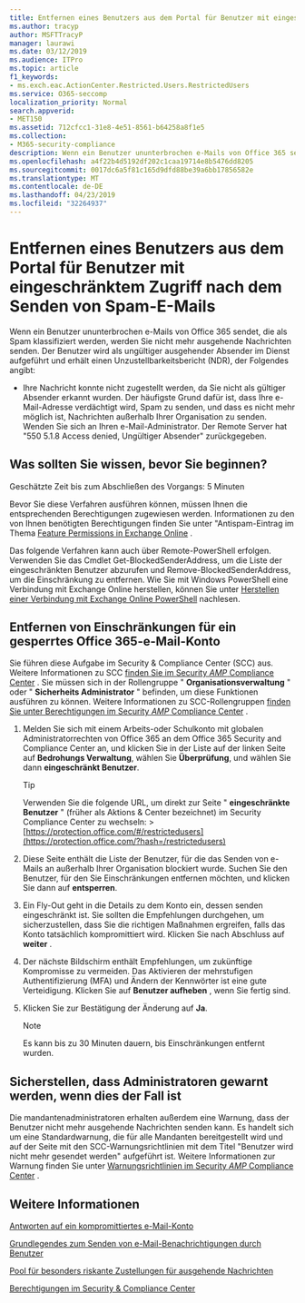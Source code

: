 ```yaml
---
title: Entfernen eines Benutzers aus dem Portal für Benutzer mit eingeschränktem Zugriff nach dem Senden von Spam-E-Mails
ms.author: tracyp
author: MSFTTracyP
manager: laurawi
ms.date: 03/12/2019
ms.audience: ITPro
ms.topic: article
f1_keywords:
- ms.exch.eac.ActionCenter.Restricted.Users.RestrictedUsers
ms.service: O365-seccomp
localization_priority: Normal
search.appverid:
- MET150
ms.assetid: 712cfcc1-31e8-4e51-8561-b64258a8f1e5
ms.collection:
- M365-security-compliance
description: Wenn ein Benutzer ununterbrochen e-Mails von Office 365 sendet, die als Spam klassifiziert werden, werden Sie nicht mehr Nachrichten senden.
ms.openlocfilehash: a4f22b4d5192df202c1caa19714e8b5476dd8205
ms.sourcegitcommit: 0017dc6a5f81c165d9dfd88be39a6bb17856582e
ms.translationtype: MT
ms.contentlocale: de-DE
ms.lasthandoff: 04/23/2019
ms.locfileid: "32264937"
---
```

# <a name="removing-a-user-from-the-restricted-users-portal-after-sending-spam-email"></a>Entfernen eines Benutzers aus dem Portal für Benutzer mit eingeschränktem Zugriff nach dem Senden von Spam-E-Mails

Wenn ein Benutzer ununterbrochen e-Mails von Office 365 sendet, die als Spam klassifiziert werden, werden Sie nicht mehr ausgehende Nachrichten senden. Der Benutzer wird als ungültiger ausgehender Absender im Dienst aufgeführt und erhält einen Unzustellbarkeitsbericht (NDR), der Folgendes angibt:

- Ihre Nachricht konnte nicht zugestellt werden, da Sie nicht als gültiger Absender erkannt wurden. Der häufigste Grund dafür ist, dass Ihre e-Mail-Adresse verdächtigt wird, Spam zu senden, und dass es nicht mehr möglich ist, Nachrichten außerhalb Ihrer Organisation zu senden. Wenden Sie sich an Ihren e-Mail-Administrator. Der Remote Server hat "550 5.1.8 Access denied, Ungültiger Absender" zurückgegeben.

## <a name="what-do-you-need-to-know-before-you-begin"></a>Was sollten Sie wissen, bevor Sie beginnen?
<a name="sectionSection0"> </a>

Geschätzte Zeit bis zum Abschließen des Vorgangs: 5 Minuten
  
Bevor Sie diese Verfahren ausführen können, müssen Ihnen die entsprechenden Berechtigungen zugewiesen werden. Informationen zu den von Ihnen benötigten Berechtigungen finden Sie unter "Antispam-Eintrag im Thema [Feature Permissions in Exchange Online](http://technet.microsoft.com/library/15073ce1-0917-403b-8839-02a2ebc96e16.aspx) .

Das folgende Verfahren kann auch über Remote-PowerShell erfolgen. Verwenden Sie das Cmdlet Get-BlockedSenderAddress, um die Liste der eingeschränkten Benutzer abzurufen und Remove-BlockedSenderAddress, um die Einschränkung zu entfernen. Wie Sie mit Windows PowerShell eine Verbindung mit Exchange Online herstellen, können Sie unter [Herstellen einer Verbindung mit Exchange Online PowerShell](https://go.microsoft.com/fwlink/p/?linkid=396554) nachlesen.

## <a name="remove-restrictions-for-a-blocked-office-365-email-account"></a>Entfernen von Einschränkungen für ein gesperrtes Office 365-e-Mail-Konto

Sie führen diese Aufgabe im Security & Compliance Center (SCC) aus. Weitere Informationen zu SCC [finden Sie im Security _AMP_ Compliance Center](go-to-the-securitycompliance-center.md) . Sie müssen sich in der Rollengruppe " **Organisationsverwaltung** " oder " **Sicherheits Administrator** " befinden, um diese Funktionen ausführen zu können. Weitere Informationen zu SCC-Rollengruppen [finden Sie unter Berechtigungen im Security _AMP_ Compliance Center](permissions-in-the-security-and-compliance-center.md) .

1. Melden Sie sich mit einem Arbeits-oder Schulkonto mit globalen Administratorrechten von Office 365 an dem Office 365 Security and Compliance Center an, und klicken Sie in der Liste auf der linken Seite auf **Bedrohungs Verwaltung**, wählen Sie **Überprüfung**, und wählen Sie dann **eingeschränkt Benutzer**.
    
    > [!TIP]
    > Verwenden Sie die folgende URL, um direkt zur Seite " **eingeschränkte Benutzer** " (früher als Aktions &amp; Center bezeichnet) im Security Compliance Center zu wechseln: >[https://protection.office.com/#/restrictedusers](https://protection.office.com/?hash=/restrictedusers)

2. Diese Seite enthält die Liste der Benutzer, für die das Senden von e-Mails an außerhalb Ihrer Organisation blockiert wurde.  Suchen Sie den Benutzer, für den Sie Einschränkungen entfernen möchten, und klicken Sie dann auf **entsperren**.

3. Ein Fly-Out geht in die Details zu dem Konto ein, dessen senden eingeschränkt ist. Sie sollten die Empfehlungen durchgehen, um sicherzustellen, dass Sie die richtigen Maßnahmen ergreifen, falls das Konto tatsächlich kompromittiert wird. Klicken Sie nach Abschluss auf **weiter** .

4. Der nächste Bildschirm enthält Empfehlungen, um zukünftige Kompromisse zu vermeiden. Das Aktivieren der mehrstufigen Authentifizierung (MFA) und Ändern der Kennwörter ist eine gute Verteidigung. Klicken Sie auf **Benutzer aufheben** , wenn Sie fertig sind.

5. Klicken Sie zur Bestätigung der Änderung auf **Ja**.

    > [!NOTE]
    > Es kann bis zu 30 Minuten dauern, bis Einschränkungen entfernt wurden. 

## <a name="making-sure-admins-are-alerted-when-this-happens"></a>Sicherstellen, dass Administratoren gewarnt werden, wenn dies der Fall ist

Die mandantenadministratoren erhalten außerdem eine Warnung, dass der Benutzer nicht mehr ausgehende Nachrichten senden kann. Es handelt sich um eine Standardwarnung, die für alle Mandanten bereitgestellt wird und auf der Seite mit den SCC-Warnungsrichtlinien mit dem Titel "Benutzer wird nicht mehr gesendet werden" aufgeführt ist. Weitere Informationen zur Warnung finden Sie unter [Warnungsrichtlinien im Security _AMP_ Compliance Center](https://docs.microsoft.com/en-us/office365/securitycompliance/alert-policies) .

## <a name="for-more-information"></a>Weitere Informationen

[Antworten auf ein kompromittiertes e-Mail-Konto](responding-to-a-compromised-email-account.md)

[Grundlegendes zum Senden von e-Mail-Benachrichtigungen durch Benutzer](https://docs.microsoft.com/en-us/office365/securitycompliance/alert-policies)

[Pool für besonders riskante Zustellungen für ausgehende Nachrichten](high-risk-delivery-pool-for-outbound-messages.md)

[Berechtigungen im Security & Compliance Center](permissions-in-the-security-and-compliance-center.md)
